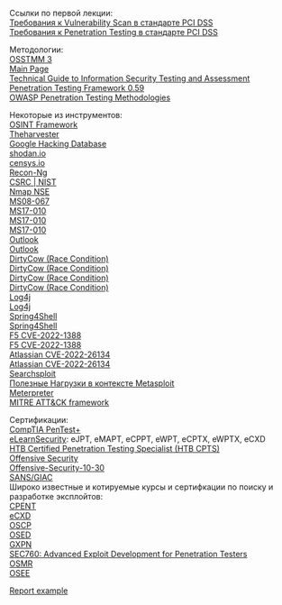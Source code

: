 Ссылки по первой лекции:  
[Требования к Vulnerability Scan в стандарте PCI DSS](https://www.pcisecuritystandards.org/documents/ASV_Program_Guide_v3.0.pdf)  
[Требования к Penetration Testing в стандарте PCI DSS](https://www.pcisecuritystandards.org/pdfs/infosupp_11_3_penetration_testing.pdf)  
 
Методологии:  
[OSSTMM 3](https://www.isecom.org/OSSTMM.3.pdf)  
[Main Page](http://www.pentest-standard.org/index.php/Main_Page)  
[Technical Guide to Information Security Testing and Assessment](https://csrc.nist.gov/publications/detail/sp/800-115/final)  
[Penetration Testing Framework 0.59](http://www.vulnerabilityassessment.co.uk/Penetration%20Test.html)  
[OWASP Penetration Testing Methodologies](https://owasp.org/www-project-web-security-testing-guide/latest/3-The_OWASP_Testing_Framework/1-Penetration_Testing_Methodologies)  

Некоторые из инструментов:  
[OSINT Framework](https://osintframework.com/)  
[Theharvester](https://www.kali.org/tools/theharvester/)  
[Google Hacking Database](https://www.exploit-db.com/google-hacking-database)  
[shodan.io](https://www.shodan.io/)  
[censys.io](https://censys.io/)  
[Recon-Ng](https://www.kali.org/tools/recon-ng/)  
[CSRC | NIST](https://csrc.nist.gov/publications/detail/sp/800-115/final)  
[Nmap NSE](https://nmap.org/nsedoc/categories/vuln.html)  
[MS08-067](https://www.rapid7.com/blog/post/2014/02/03/new-ms08-067/)  
[MS17-010](https://nmap.org/nsedoc/scripts/smb-vuln-ms17-010.html)  
[MS17-010](https://www.rapid7.com/db/modules/exploit/windows/smb/ms17_010_eternalblue/)  
[MS17-010](https://www.exploit-db.com/exploits/42315)  
[Outlook](https://msrc.microsoft.com/update-guide/vulnerability/CVE-2023-23397)  
[Outlook](https://www.trendmicro.com/en_us/research/23/c/patch-cve-2023-23397-immediately-what-you-need-to-know-and-do.html)  
[DirtyCow (Race Condition)](https://access.redhat.com/security/cve/CVE-2016-5195)  
[DirtyCow (Race Condition)](https://dirtycow.ninja/)  
[DirtyCow (Race Condition)](https://www.exploit-db.com/exploits/40616)  
[DirtyCow (Race Condition)](https://github.com/dirtycow/dirtycow.github.io/wiki/PoCs)  
[Log4j](https://logging.apache.org/log4j/2.x/)  
[Log4j](https://www.cisa.gov/uscert/apache-log4j-vulnerability-guidance)  
[Spring4Shell](https://www.trendmicro.com/en_us/research/22/d/cve-2022-22965-analyzing-the-exploitation-of-spring4shell-vulner.html)  
[Spring4Shell](https://www.upguard.com/blog/what-is-spring4shell)  
[F5 CVE-2022-1388](https://support.f5.com/csp/article/K23605346)  
[F5 CVE-2022-1388](https://www.rapid7.com/blog/post/2022/05/09/active-exploitation-of-f5-big-ip-icontrol-rest-cve-2022-1388/)  
[Atlassian CVE-2022-26134](https://www.volexity.com/blog/2022/06/02/zero-day-exploitation-of-atlassian-confluence/)  
[Atlassian CVE-2022-26134](https://www.datadoghq.com/blog/confluence-vulnerability-overview-and-remediation/#:~:text=June%202%2C%202022%3A%20The%20initial,before%20releasing%20comprehensive%20fixed%20versions)  
[Searchsploit](https://www.exploit-db.com/searchsploit)  
[Полезные Нагрузки в контексте Metasploit](https://www.offensive-security.com/metasploit-unleashed/payloads/)  
[Meterpreter](https://www.offensive-security.com/metasploit-unleashed/about-meterpreter/)  
[MITRE ATT&CK framework](https://attack.mitre.org/)  

Сертификации:  
[CompTIA PenTest+](https://www.comptia.org/certifications/pentest)  
[eLearnSecurity](https://elearnsecurity.com/):
eJPT, eMAPT, eCPPT, eWPT, eCPTX, eWPTX, eCXD  
[HTB Certified Penetration Testing Specialist (HTB CPTS)](https://academy.hackthebox.com/preview/certifications/htb-certified-penetration-testing-specialist/)  
[Offensive Security](https://www.offensive-security.com/courses-and-certifications/)  
[Offensive-Security-10-30](https://telegra.ph/Offensive-Security-10-30)  
[SANS/GIAC](https://www.sans.org/offensive-operations/)  
Широко известные и котируемые курсы и сертифкации по поиску и разработке эксплойтов:  
[CPENT](https://www.eccouncil.org/programs/licensed-penetration-tester-lpt-master/#binary-analysis-and-exploitation)  
[eCXD](https://elearnsecurity.com/product/ecxd-certification/)  
[OSCP](https://www.offensive-security.com/pwk-oscp/)  
[OSED](https://www.offensive-security.com/exp301-osed/)  
[GXPN](https://www.giac.org/certifications/exploit-researcher-advanced-penetration-tester-gxpn/)  
[SEC760: Advanced Exploit Development for Penetration Testers](https://www.sans.org/cyber-security-courses/advanced-exploit-development-penetration-testers/)  
[OSMR](https://www.offensive-security.com/exp312-osmr/)  
[OSEE](https://www.offensive-security.com/awe-osee/)  

[Report example](assets/HTB_Penentration_Testing_Report_Template.pdf)





























